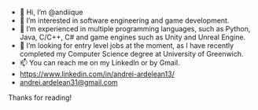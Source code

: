 - 👋 Hi, I’m @andiique
- 💞️ I’m interested in software engineering and game development.
- 🌱 I’m experienced in multiple programming languages, such as Python, Java, C/C++, C# and game engines such as Unity and Unreal Engine.
- 👀 I’m looking for entry level jobs at the moment, as I have recently completed my Computer Science degree at University of Greenwich.
- 📫 You can reach me on my LinkedIn or by Gmail.
- https://www.linkedin.com/in/andrei-ardelean13/
- andrei.ardelean31@gmail.com

Thanks for reading!
